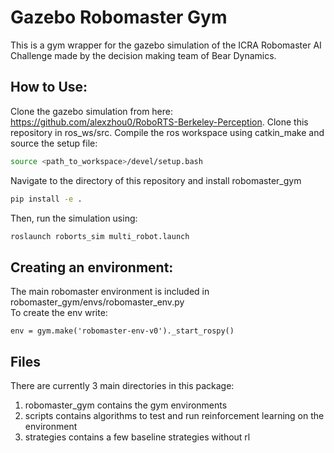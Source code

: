 # Gazebo Robomaster Gym
This is a gym wrapper for the gazebo simulation of the ICRA Robomaster AI Challenge made by the decision making team of Bear Dynamics.

## How to Use:
Clone the gazebo simulation from here: https://github.com/alexzhou0/RoboRTS-Berkeley-Perception. Clone this repository in ros_ws/src. 
Compile the ros workspace using catkin_make and source the setup file:

```bash
source <path_to_workspace>/devel/setup.bash
```  

Navigate to the directory of this repository and install robomaster_gym

```bash
pip install -e .
```  

Then, run the simulation using:

```bash
roslaunch roborts_sim multi_robot.launch
```

## Creating an environment:
The main robomaster environment is included in robomaster_gym/envs/robomaster_env.py  
To create the env write:

```
env = gym.make('robomaster-env-v0')._start_rospy()
```

## Files
There are currently 3 main directories in this package: 
1. robomaster_gym contains the gym environments  
2. scripts contains algorithms to test and run reinforcement learning on the environment  
3. strategies contains a few baseline strategies without rl
